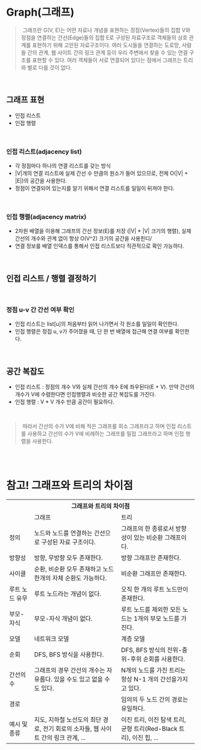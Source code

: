 # Graph(그래프)
>&nbsp;그래프란 G(V, E)는 어떤 자료나 개념을 표현하는 정점(Vertex)들의 집합 V와 정점을 연결하는 간선(Edge)들의 집합
E로 구성된 자료구조로 객체들의 상호 관계를 표현하기 위해 고안된 자료구조이다.
여러 도시들을 연결하는 도로망, 사람들 간의 관계, 웹 사이트 간의 링크 관계 등이 우리 주변에서 찾을 수 있는 연결 구조를 표현할 수 있다.
여러 객체들이 서로 연결되어 있다는 점에서 그래프는 트리와 별로 다를 것이 없다.

<br>

## 그래프 표현
- 인접 리스트
- 인접 행렬

<br>

### 인접 리스트(adjacency list)
- 각 정점마다 하나의 연결 리스트를 갖는 방식
- |V|개의 연결 리스트에 실제 간선 수 만큼의 원소가 들어 있으므로, 전체 O(|V| + |E|)의 공간을 사용한다.
- 정점이 연결되어 있는지를 알기 위해서 연결 리스트를 일일이 뒤져야 한다.

<br>

### 인접 행렬(adjacency matrix)
- 2차원 배열을 이용해 그래프의 간선 정보(E)를 저장 (|V| * |V| 크기의 행렬), 실제 간선의 개수와 관계 없이
항상 O(V^2) 크기의 공간을 사용힌디/
- 연결 정보를 배열 인덱스를 통해서 인접 리스트보다 직관적으로 확인 가능하다.

<br>

## 인접 리스트 / 행렬 결정하기
	
<br>

### 정점 u-v 간 간선 여부 확인
- 인접 리스트는 list[u]의 처음부터 읽어 나가면서 각 원소를 일일이 확인한다.
- 인접 행렬은 정접 u, v가 주어졌을 때, 단 한 번 배열에 접근해 연결 여부를 확인한다.

<br>

## 공간 복잡도
- 인접 리스트 : 정점의 개수 V와 실제 간선의 개수 E에 좌우된다(E + V). 만약 간선의 개수가 V에 수렴한다면 인접행렬과 비슷한 공간 복잡도를 가진다.
- 인접 행렬 : V * V 개수 만큼 공간이 필요하다.

<br>

>&nbsp;따라서 간선의 수가 V에 비해 적은 그래프를 희소 그래프라고 하며 인접 리스트를 사용하고 간선의 수가 V에 비례하는 그래프를 밀접 그래프라고 하며 인접 행렬을 사용한다.

<br>
<br>

# 참고! 그래프와 트리의 차이점
<table>
  <th  colspan='3'>그래프와 트리의 차이점</th>
  <tr>
    <td></td>
    <td>그래프</td>
    <td>트리</td>
  </tr>
  <tr>
    <td>정의</td>
    <td>노드와 노드를 연결하는 간선으로 구성된 자료 구조이다.</td>
    <td>그래프의 한 종류로서 방향성이 있는 비순환 그래프이다.</td>
  </tr>
  <tr>
    <td>방향성</td>
    <td>방향, 무방향 모두 존재한다.</td>
    <td>방향 그래프만 존재한다.</td>
  </tr>
  <tr>
    <td>사이클</td>
    <td>순환, 비순환 모두 존재하고 노드 한개의 자체 순환도 가능하다.</td>
    <td>비순환 그래프만 존재한다.</td>
  </tr>
  <tr>
    <td>루트 노드 유무</td>
    <td>루트 노드라는 개념이 없다.</td>
    <td>오직 한 개의 루트 노드만이 존재한다.</td>
  </tr>
  <tr>
    <td>부모-자식</td>
    <td>부모-자식 개념이 없다.</td>
    <td>루트 노드를 제외한 모든 노드는 1개의 부모 노드를 가진다.</td>
  </tr>
  <tr>
    <td>모델</td>
    <td>네트워크 모델</td>
    <td>계층 모델</td>
  </tr>
  <tr>
    <td>순회</td>
    <td>DFS, BFS 방식을 사용한다.</td>
    <td>DFS, BFS 방식의 전위-중위-후위 순회를 사용한다.</td>
  </tr>
  <tr>
    <td>간선의 수</td>
    <td>그래프의 경우 간선의 개수는 자유롭다. 있을 수도 있고 없을 수도 있다.</td>
    <td>N개의 노드를 가진 트리는 항상 N-1 개의 간선을가지고 있다.</td>
  </tr>
  <tr>
    <td>경로</td>
    <td></td>
    <td>임의의 두 노드 간의 경로는 유일하다.</td>
  </tr>
  <tr>
    <td>예시 및 종류</td>
    <td>지도, 지하철 노선도의 최단 경로, 전기 회로의 소자들, 웹 사이트 간의 링크 관계, ...</td>
    <td>이진 트리, 이진 탐색 트리, 균형 트리(Red-Black 트리), 이진 힙, ...</td>
  </tr>
</table>
